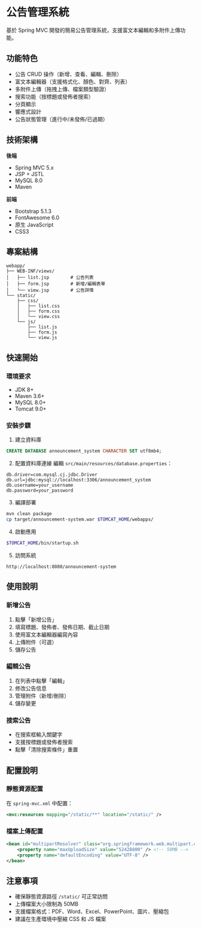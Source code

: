# 公告管理系統

基於 Spring MVC 開發的簡易公告管理系統，支援富文本編輯和多附件上傳功能。

## 功能特色

- 公告 CRUD 操作（新增、查看、編輯、刪除）
- 富文本編輯器（支援格式化、顏色、對齊、列表）
- 多附件上傳（拖拽上傳、檔案類型驗證）
- 搜索功能（按標題或發佈者搜索）
- 分頁顯示
- 響應式設計
- 公告狀態管理（進行中/未發佈/已過期）

## 技術架構

**後端**
- Spring MVC 5.x
- JSP + JSTL
- MySQL 8.0
- Maven

**前端**
- Bootstrap 5.1.3
- FontAwesome 6.0
- 原生 JavaScript
- CSS3

## 專案結構

```
webapp/
├── WEB-INF/views/
│   ├── list.jsp        # 公告列表
│   ├── form.jsp        # 新增/編輯表單
│   └── view.jsp        # 公告詳情
└── static/
    ├── css/
    │   ├── list.css
    │   ├── form.css
    │   └── view.css
    └── js/
        ├── list.js
        ├── form.js
        └── view.js
```

## 快速開始

### 環境要求

- JDK 8+
- Maven 3.6+
- MySQL 8.0+
- Tomcat 9.0+

### 安裝步驟

1. 建立資料庫
```sql
CREATE DATABASE announcement_system CHARACTER SET utf8mb4;
```

2. 配置資料庫連線
   編輯 `src/main/resources/database.properties`：
```properties
db.driver=com.mysql.cj.jdbc.Driver
db.url=jdbc:mysql://localhost:3306/announcement_system
db.username=your_username
db.password=your_password
```

3. 編譯部署
```bash
mvn clean package
cp target/announcement-system.war $TOMCAT_HOME/webapps/
```

4. 啟動應用
```bash
$TOMCAT_HOME/bin/startup.sh
```

5. 訪問系統
```
http://localhost:8080/announcement-system
```

## 使用說明

### 新增公告
1. 點擊「新增公告」
2. 填寫標題、發佈者、發佈日期、截止日期
3. 使用富文本編輯器編寫內容
4. 上傳附件（可選）
5. 儲存公告

### 編輯公告
1. 在列表中點擊「編輯」
2. 修改公告信息
3. 管理附件（新增/刪除）
4. 儲存變更

### 搜索公告
- 在搜索框輸入關鍵字
- 支援按標題或發佈者搜索
- 點擊「清除搜索條件」重置

## 配置說明

### 靜態資源配置
在 `spring-mvc.xml` 中配置：
```xml
<mvc:resources mapping="/static/**" location="/static/" />
```

### 檔案上傳配置
```xml
<bean id="multipartResolver" class="org.springframework.web.multipart.commons.CommonsMultipartResolver">
    <property name="maxUploadSize" value="52428800" /> <!-- 50MB -->
    <property name="defaultEncoding" value="UTF-8" />
</bean>
```

## 注意事項

- 確保靜態資源路徑 `/static/` 可正常訪問
- 上傳檔案大小限制為 50MB
- 支援檔案格式：PDF、Word、Excel、PowerPoint、圖片、壓縮包
- 建議在生產環境中壓縮 CSS 和 JS 檔案